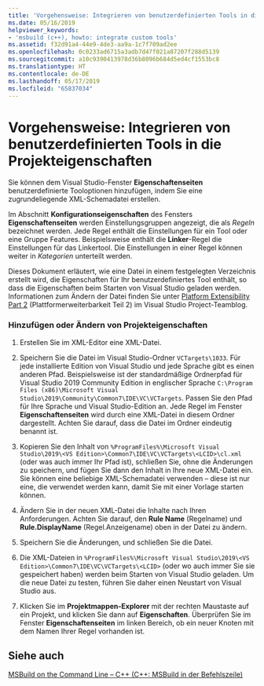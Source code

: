 ```yaml
---
title: 'Vorgehensweise: Integrieren von benutzerdefinierten Tools in die Projekteigenschaften'
ms.date: 05/16/2019
helpviewer_keywords:
- 'msbuild (c++), howto: integrate custom tools'
ms.assetid: f32d91a4-44e9-4de3-aa9a-1c7f709ad2ee
ms.openlocfilehash: 0c0233ad6715a3adb7d47f021a87207f288d5139
ms.sourcegitcommit: a10c9390413978d36b8096b684d5ed4cf1553bc8
ms.translationtype: HT
ms.contentlocale: de-DE
ms.lasthandoff: 05/17/2019
ms.locfileid: "65837034"
---
```

# <a name="how-to-integrate-custom-tools-into-the-project-properties"></a>Vorgehensweise: Integrieren von benutzerdefinierten Tools in die Projekteigenschaften

Sie können dem Visual Studio-Fenster **Eigenschaftenseiten** benutzerdefinierte Tooloptionen hinzufügen, indem Sie eine zugrundeliegende XML-Schemadatei erstellen.

Im Abschnitt **Konfigurationseigenschaften** des Fensters **Eigenschaftenseiten** werden Einstellungsgruppen angezeigt, die als *Regeln* bezeichnet werden. Jede Regel enthält die Einstellungen für ein Tool oder eine Gruppe Features. Beispielsweise enthält die **Linker**-Regel die Einstellungen für das Linkertool. Die Einstellungen in einer Regel können weiter in *Kategorien* unterteilt werden.

Dieses Dokument erläutert, wie eine Datei in einem festgelegten Verzeichnis erstellt wird, die Eigenschaften für Ihr benutzerdefiniertes Tool enthält, so dass die Eigenschaften beim Starten von Visual Studio geladen werden. Informationen zum Ändern der Datei finden Sie unter [Platform Extensibility Part 2](https://blogs.msdn.microsoft.com/vsproject/2009/06/18/platform-extensibility-part-2/) (Plattformerweiterbarkeit Teil 2) im Visual Studio Project-Teamblog.

### <a name="to-add-or-change-project-properties"></a>Hinzufügen oder Ändern von Projekteigenschaften

1. Erstellen Sie im XML-Editor eine XML-Datei.

1. Speichern Sie die Datei im Visual Studio-Ordner `VCTargets\1033`. Für jede installierte Edition von Visual Studio und jede Sprache gibt es einen anderen Pfad. Beispielsweise ist der standardmäßige Ordnerpfad für Visual Studio 2019 Community Edition in englischer Sprache `C:\Program Files (x86)\Microsoft Visual Studio\2019\Community\Common7\IDE\VC\VCTargets`. Passen Sie den Pfad für Ihre Sprache und Visual Studio-Edition an. Jede Regel im Fenster **Eigenschaftenseiten** wird durch eine XML-Datei in diesem Ordner dargestellt. Achten Sie darauf, dass die Datei im Ordner eindeutig benannt ist.

1. Kopieren Sie den Inhalt von `%ProgramFiles%\Microsoft Visual Studio\2019\<VS Edition>\Common7\IDE\VC\VCTargets\<LCID>\cl.xml` (oder was auch immer Ihr Pfad ist), schließen Sie, ohne die Änderungen zu speichern, und fügen Sie dann den Inhalt in Ihre neue XML-Datei ein. Sie können eine beliebige XML-Schemadatei verwenden – diese ist nur eine, die verwendet werden kann, damit Sie mit einer Vorlage starten können.

1. Ändern Sie in der neuen XML-Datei die Inhalte nach Ihren Anforderungen. Achten Sie darauf, den **Rule Name** (Regelname) und **Rule.DisplayName** (Regel.Anzeigename) oben in der Datei zu ändern.

1. Speichern Sie die Änderungen, und schließen Sie die Datei.

1. Die XML-Dateien in `%ProgramFiles%\Microsoft Visual Studio\2019\<VS Edition>\Common7\IDE\VC\VCTargets\<LCID>` (oder wo auch immer Sie sie gespeichert haben) werden beim Starten von Visual Studio geladen. Um die neue Datei zu testen, führen Sie daher einen Neustart von Visual Studio aus.

1. Klicken Sie im **Projektmappen-Explorer** mit der rechten Maustaste auf ein Projekt, und klicken Sie dann auf **Eigenschaften**. Überprüfen Sie im Fenster **Eigenschaftenseiten** im linken Bereich, ob ein neuer Knoten mit dem Namen Ihrer Regel vorhanden ist.

## <a name="see-also"></a>Siehe auch

[MSBuild on the Command Line – C++ (C++: MSBuild in der Befehlszeile)](msbuild-visual-cpp.md)
